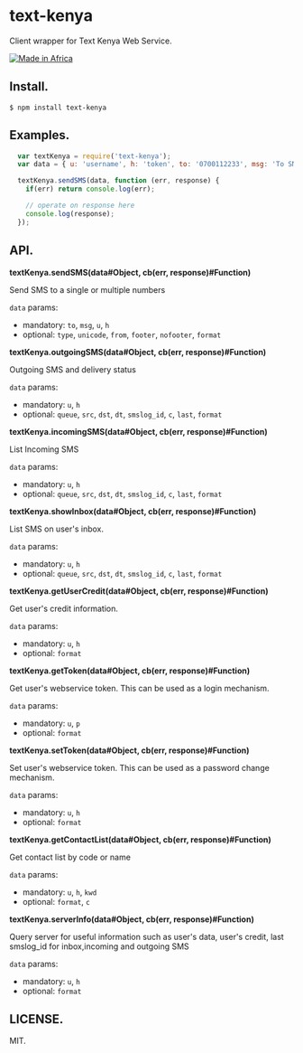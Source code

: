 # text-kenya

Client wrapper for Text Kenya Web Service.

[![Made in Africa](https://img.shields.io/badge/Africa's%20Rising-%E2%9C%93-green.svg)](https://github.com/collections/made-in-africa)

## Install.

```
$ npm install text-kenya
```

## Examples.

```javascript
  var textKenya = require('text-kenya');
  var data = { u: 'username', h: 'token', to: '0700112233', msg: 'To SMS and Infinity' };

  textKenya.sendSMS(data, function (err, response) {
    if(err) return console.log(err);

    // operate on response here
    console.log(response);
  });
```
## API.

**textKenya.sendSMS(data#Object, cb(err, response)#Function)**

Send SMS to a single or multiple numbers

`data` params:
  - mandatory: `to`, `msg`, `u`, `h`
  - optional: `type`, `unicode`, `from`, `footer`, `nofooter`, `format`

**textKenya.outgoingSMS(data#Object, cb(err, response)#Function)**

Outgoing SMS and delivery status

`data` params:
  - mandatory: `u`, `h`
  - optional: `queue`, `src`, `dst`, `dt`, `smslog_id`, `c`, `last`, `format`

**textKenya.incomingSMS(data#Object, cb(err, response)#Function)**

List Incoming SMS

`data` params:
  - mandatory: `u`, `h`
  - optional: `queue`, `src`, `dst`, `dt`, `smslog_id`, `c`, `last`, `format`

**textKenya.showInbox(data#Object, cb(err, response)#Function)**

List SMS on user's inbox.

`data` params:
  - mandatory: `u`, `h`
  - optional: `queue`, `src`, `dst`, `dt`, `smslog_id`, `c`, `last`, `format`

**textKenya.getUserCredit(data#Object, cb(err, response)#Function)**

Get user's credit information.

`data` params:
  - mandatory: `u`, `h`
  - optional: `format`

**textKenya.getToken(data#Object, cb(err, response)#Function)**

Get user's webservice token. This can be used as a login mechanism.

`data` params:
  - mandatory: `u`, `p`
  - optional: `format`

**textKenya.setToken(data#Object, cb(err, response)#Function)**

Set user's webservice token. This can be used as a password change mechanism.

`data` params:
  - mandatory: `u`, `h`
  - optional: `format`

**textKenya.getContactList(data#Object, cb(err, response)#Function)**

Get contact list by code or name

`data` params:
  - mandatory: `u`, `h`, `kwd`
  - optional: `format`, `c`

**textKenya.serverInfo(data#Object, cb(err, response)#Function)**

Query server for useful information such as user's data, user's credit, last smslog_id for inbox,incoming and outgoing SMS

`data` params:
  - mandatory: `u`, `h`
  - optional: `format`

## LICENSE.

MIT.
